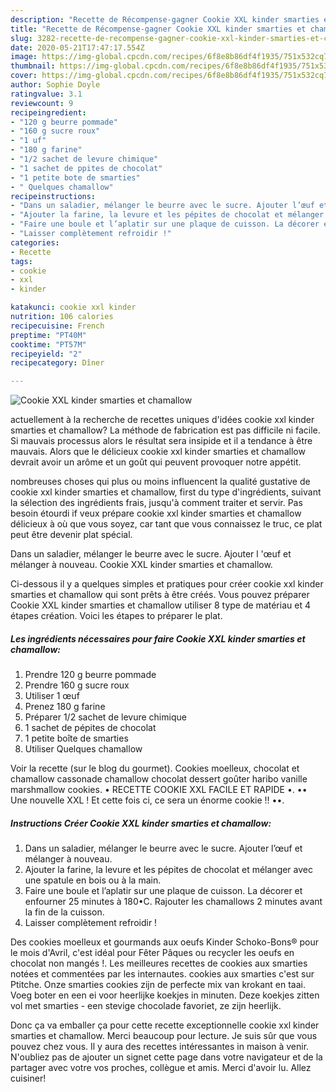 ```yaml
---
description: "Recette de Récompense-gagner Cookie XXL kinder smarties et chamallow"
title: "Recette de Récompense-gagner Cookie XXL kinder smarties et chamallow"
slug: 3282-recette-de-recompense-gagner-cookie-xxl-kinder-smarties-et-chamallow
date: 2020-05-21T17:47:17.554Z
image: https://img-global.cpcdn.com/recipes/6f8e8b86df4f1935/751x532cq70/cookie-xxl-kinder-smarties-et-chamallow-photo-principale-de-la-recette.jpg
thumbnail: https://img-global.cpcdn.com/recipes/6f8e8b86df4f1935/751x532cq70/cookie-xxl-kinder-smarties-et-chamallow-photo-principale-de-la-recette.jpg
cover: https://img-global.cpcdn.com/recipes/6f8e8b86df4f1935/751x532cq70/cookie-xxl-kinder-smarties-et-chamallow-photo-principale-de-la-recette.jpg
author: Sophie Doyle
ratingvalue: 3.1
reviewcount: 9
recipeingredient:
- "120 g beurre pommade"
- "160 g sucre roux"
- "1 uf"
- "180 g farine"
- "1/2 sachet de levure chimique"
- "1 sachet de ppites de chocolat"
- "1 petite bote de smarties"
- " Quelques chamallow"
recipeinstructions:
- "Dans un saladier, mélanger le beurre avec le sucre. Ajouter l’œuf et mélanger à nouveau."
- "Ajouter la farine, la levure et les pépites de chocolat et mélanger avec une spatule en bois ou à la main."
- "Faire une boule et l’aplatir sur une plaque de cuisson. La décorer et enfourner 25 minutes à 180•C. Rajouter les chamallows 2 minutes avant la fin de la cuisson."
- "Laisser complètement refroidir !"
categories:
- Recette
tags:
- cookie
- xxl
- kinder

katakunci: cookie xxl kinder 
nutrition: 106 calories
recipecuisine: French
preptime: "PT40M"
cooktime: "PT57M"
recipeyield: "2"
recipecategory: Dîner

---
```



![Cookie XXL kinder smarties et chamallow](https://img-global.cpcdn.com/recipes/6f8e8b86df4f1935/751x532cq70/cookie-xxl-kinder-smarties-et-chamallow-photo-principale-de-la-recette.jpg)

actuellement à la recherche de recettes uniques d'idées cookie xxl kinder smarties et chamallow? La méthode de fabrication est pas difficile ni facile. Si mauvais processus alors le résultat sera insipide et il a tendance à être mauvais. Alors que le délicieux cookie xxl kinder smarties et chamallow devrait avoir un arôme et un goût qui peuvent provoquer notre appétit.

nombreuses choses qui plus ou moins influencent la qualité gustative de cookie xxl kinder smarties et chamallow, first du type d'ingrédients, suivant la sélection des ingrédients frais, jusqu'à comment traiter et servir. Pas besoin étourdi if veux prépare cookie xxl kinder smarties et chamallow délicieux à où que vous soyez, car tant que vous connaissez le truc, ce plat peut être devenir plat spécial.

Dans un saladier, mélanger le beurre avec le sucre. Ajouter l &#39;œuf et mélanger à nouveau. Cookie XXL kinder smarties et chamallow.


Ci-dessous il y a quelques simples et pratiques pour créer cookie xxl kinder smarties et chamallow qui sont prêts à être créés. Vous pouvez préparer Cookie XXL kinder smarties et chamallow utiliser 8 type de matériau et 4 étapes création. Voici les étapes to préparer le plat.

<!--inarticleads1-->

##### Les ingrédients nécessaires pour faire Cookie XXL kinder smarties et chamallow:

1. Prendre 120 g beurre pommade
1. Prendre 160 g sucre roux
1. Utiliser 1 œuf
1. Prenez 180 g farine
1. Préparer 1/2 sachet de levure chimique
1.  1 sachet de pépites de chocolat
1.  1 petite boîte de smarties
1. Utiliser  Quelques chamallow


Voir la recette (sur le blog du gourmet). Cookies moelleux, chocolat et chamallow cassonade chamallow chocolat dessert goûter haribo vanille marshmallow cookies. • RECETTE COOKIE XXL FACILE ET RAPIDE •. •• Une nouvelle XXL ! Et cette fois ci, ce sera un énorme cookie !! ••. 

<!--inarticleads2-->

##### Instructions Créer Cookie XXL kinder smarties et chamallow:

1. Dans un saladier, mélanger le beurre avec le sucre. Ajouter l’œuf et mélanger à nouveau.
1. Ajouter la farine, la levure et les pépites de chocolat et mélanger avec une spatule en bois ou à la main.
1. Faire une boule et l’aplatir sur une plaque de cuisson. La décorer et enfourner 25 minutes à 180•C. Rajouter les chamallows 2 minutes avant la fin de la cuisson.
1. Laisser complètement refroidir !


Des cookies moelleux et gourmands aux oeufs Kinder Schoko-Bons® pour le mois d&#39;Avril, c&#39;est idéal pour Fêter Pâques ou recycler les oeufs en chocolat non mangés !. Les meilleures recettes de cookies aux smarties notées et commentées par les internautes. cookies aux smarties c&#39;est sur Ptitche. Onze smarties cookies zijn de perfecte mix van krokant en taai. Voeg boter en een ei voor heerlijke koekjes in minuten. Deze koekjes zitten vol met smarties - een stevige chocolade favoriet, ze zijn heerlijk. 


Donc ça va emballer ça pour cette recette exceptionnelle cookie xxl kinder smarties et chamallow. Merci beaucoup pour lecture. Je suis sûr que vous pouvez chez vous. Il y aura des recettes  intéressantes in maison à venir. N'oubliez pas de ajouter un signet cette page dans votre navigateur et de la partager avec votre vos proches, collègue et amis. Merci d'avoir lu. Allez cuisiner!
